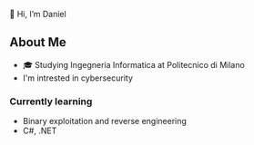 👋 Hi, I’m Daniel

## About Me
- 🎓 Studying Ingegneria Informatica at Politecnico di Milano
- I'm intrested in cybersecurity
### Currently learning
- Binary exploitation and reverse engineering
- C#, .NET

<!---
Shalito01/Shalito01 is a ✨ special ✨ repository because its `README.md` (this file) appears on your GitHub profile.
You can click the Preview link to take a look at your changes.
--->

